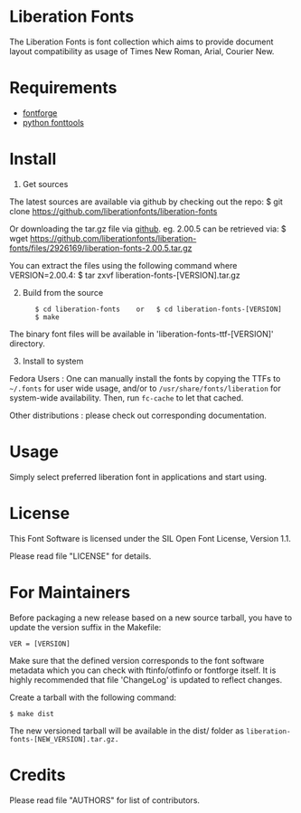   Liberation Fonts
  =================

  The Liberation Fonts is font collection which aims to provide document 
  layout compatibility as usage of Times New Roman, Arial, Courier New.


  Requirements
  =================

  * [fontforge](http://fontforge.sourceforge.net)
  * [python fonttools](https://pypi.org/project/fonttools/)


 Install
  ============

  1. Get sources

   The latest sources are available via github by checking out the repo:
    		$ git clone https://github.com/liberationfonts/liberation-fonts

   Or downloading the tar.gz file via [github](https://github.com/liberationfonts/liberation-fonts/tags).
    eg. 2.00.5 can be retrieved via:
			$ wget https://github.com/liberationfonts/liberation-fonts/files/2926169/liberation-fonts-2.00.5.tar.gz

   You can extract the files using the following command where VERSION=2.00.4:
  		$ tar zxvf liberation-fonts-[VERSION].tar.gz

  2. Build from the source
  
			$ cd liberation-fonts    or   $ cd liberation-fonts-[VERSION]
			$ make
		
   The binary font files will be available in 'liberation-fonts-ttf-[VERSION]' directory.

  3. Install to system
  
   Fedora Users : 
   One can manually install the fonts by copying the TTFs to `~/.fonts` for user wide usage, 
   and/or to `/usr/share/fonts/liberation` for system-wide availability. 
   Then, run `fc-cache` to let that cached.

   Other distributions : 
   please check out corresponding documentation.


  Usage
  ==========

  Simply select preferred liberation font in applications and start using.


   License
  ============

  This Font Software is licensed under the SIL Open Font License,
  Version 1.1.

  Please read file "LICENSE" for details.


   For Maintainers
  ====================

  Before packaging a new release based on a new source tarball, you have to
  update the version suffix in the Makefile:

    VER = [VERSION]

  Make sure that the defined version corresponds to the font software metadata
  which you can check with ftinfo/otfinfo or fontforge itself. It is highly 
  recommended that file 'ChangeLog' is updated to reflect changes.

  Create a tarball with the following command:

    $ make dist

  The new versioned tarball will be available in the dist/ folder as
  `liberation-fonts-[NEW_VERSION].tar.gz.`

  Credits
 ============

  Please read file "AUTHORS" for list of contributors.
